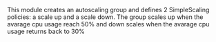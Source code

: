 This module creates an autoscaling group and defines 2 SimpleScaling policies: a scale up and a scale down.
The group scales up when the avarage cpu usage reach 50% and down scales when the avarage cpu usage returns back to 30%
